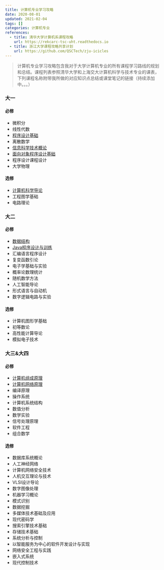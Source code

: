 ```yaml
---
title: 计算机专业学习攻略
date: 2020-08-01
updated: 2021-02-04
tags: []
categories: 计算机专业
references:
  - title: 清华大学计算机系课程攻略
    url: https://rekcarc-tsc-uht.readthedocs.io
  - title: 浙江大学课程攻略共享计划
    url: https://github.com/QSCTech/zju-icicles
---
```


> 计算机专业学习攻略包含我对于大学计算机专业的所有课程学习路线的规划和总结。课程列表参照清华大学和上海交大计算机科学与技术专业的课表，下列课程名称附带我所做的对应知识点总结或课堂笔记的链接（持续添加中。。。）

<!--more-->

### 大一

#### 必修

- 微积分
- 线性代数
- [程序设计基础](/C语言基础)
- 离散数学
- [信息科学技术概论](/计算机科学速成课)
- [面向对象程序设计基础](/C++基础)
- 程序设计课程设计
- 大学物理

#### 选修

- [计算机科学导论](/Python-for-Everybody)
- 工程图学基础
- 电路理论

### 大二

#### 必修

- [数据结构](/数据结构)
- [Java程序设计与训练](/Java基础)
- 汇编语言程序设计
- 复变函数引论
- 电子学基础与实验
- 概率论数理统计
- 随机数学方法
- 人工智能导论
- 形式语言与自动机
- 数字逻辑电路与实验

#### 选修

- 计算机图形学基础
- 初等数论
- 高性能计算导论
- 模拟电子技术

### 大三&大四

#### 必修

- [计算机组成原理](/计算机组成原理)
- [计算机网络原理](/计算机网络)
- 编译原理
- 操作系统
- 计算机系统结构
- 数值分析
- 数学实验
- 信号处理原理
- 软件工程
- 组合数学

#### 选修

- 数据库系统概论
- 人工神经网络
- 计算机网络安全技术
- 人机交互理论与技术
- VLSI设计导论
- 数字图像处理
- 机器学习概论
- 模式识别
- 数据挖掘
- 多媒体技术基础及应用
- 现代密码学
- 搜索引擎技术基础
- 存储技术基础
- 系统分析与控制
- 以智能服务为中心的软件开发设计与实现
- 网络安全工程与实践
- 嵌入式系统
- 现代控制技术
